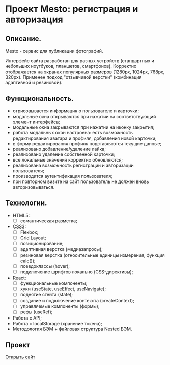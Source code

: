 # Проект Mesto: регистрация и авторизация

## Описание.
Mesto - сервис для публикации фотографий.

Интерфейс сайта разработан для разных устройств (стандартных и небольших ноутбуков, планшетов, смартфонов). Корректно отображается на экранах популярных размеров (1280px, 1024px, 768px, 320px). Применен подход "отзывчивой верстки" (комбинация адаптивной и резиновой).

## Функциональность.
- отрисовывается информация о пользователе и карточки;
- модальные окна открываются при нажатии на соответствующий элемент интерфейса;
- модальные окна закрываются при нажатии на иконку закрытия;
- работа модальных окон настроена: есть возможность редактирования аватара и профиля, добавления новой карточки;
- в форму редактирования профиля подставляются текущие данные;
- реализовано добавление/удаление лайка;
- реализовано удаление собственной карточки;
- все локальные значения корректно обновляются;
- реализована возможность регистрации и авторизации пользователя;
- производится аутентификация пользователя;
- при повторном визите на сайт пользователь не должен вновь авторизовываться.

## Технологии.
- HTML5:
  - [ ] семантическая разметка;
- CSS3:
  - [ ] Flexbox;
  - [ ] Grid Layout;
  - [ ] позиционирование;
  - [ ] адаптивная верстка (медиазапросы);
  - [ ] резиновая верстка (относительные единицы измерения, функция calc());
  - [ ] псевдоклассы (hover);
  - [ ] подключение шрифтов локально (CSS-директивы);
- React:
  - [ ] функциональные компоненты;
  - [ ] хуки (useState, useEffect, useNavigate);
  - [ ] поднятие стейта (state);
  - [ ] создание и подключение контекста (createContext);
  - [ ] управляемые компоненты (формы);
  - [ ] рефы (useRef);
- Работа с API;
- Работа с localStorage (хранение токена);
- Методология БЭМ + файловая структура Nested БЭМ.

## Проект
[Открыть сайт](https://juliadik.github.io/react-mesto-auth/)